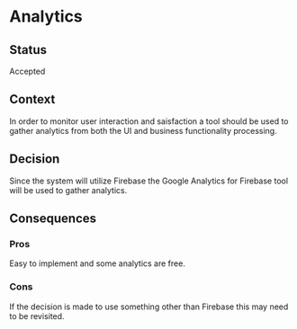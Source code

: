 # Analytics

## Status
Accepted

## Context
In order to monitor user interaction and saisfaction a tool should be used to gather analytics from both the UI and business functionality processing.

## Decision
Since the system will utilize Firebase the Google Analytics for Firebase tool will be used to gather analytics.

## Consequences

### Pros
Easy to implement and some analytics are free.

### Cons
If the decision is made to use something other than Firebase this may need to be revisited.
